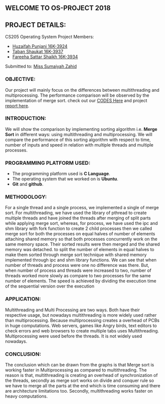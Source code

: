 ## WELCOME TO OS-PROJECT 2018
## PROJECT DETAILS:
CS205 Operating System Project
Members: 
- [Huzaifah Punjani 16K-3924](https://github.com/huzaifahpunjani)
- [Taban Shaukat 16K-3937](https://github.com/tabanshaukat)
- [Fareeha Sattar Shaikh 16K-3934](https://github.com/Fareeha-Sattar)

Submitted to: [Miss Sumaiyah Zahid](https://github.com/sumaiyah-zahid)

### OBJECTIVE:
Our project will mainly focus on the differences between multithreading and multiprocessing. The performance comparison will be observed by the implementation of merge sort. check out our [CODES Here](https://github.com/huzaifahpunjani/Project-OS/tree/master/Source-Code) and project [report here](https://github.com/huzaifahpunjani/Project-OS/blob/master/OS_PROJECT_REPORT_16K3924_16K3934_16K3937.docx).

### INTRODUCTION:
We will show the comparison by implementing sorting algorithm i.e. **Merge Sort** in different ways: using multithreading and multiprocessing. We will compare the performance of this sorting algorithm with respect to time, number of inputs and speed in relation with multiple threads and multiple processes.

### PROGRAMMING PLATFORM USED:
- The programming platform used is **C Language**.
- The operating system that we worked on is **Ubuntu**.
- **Git** and **github**.

### METHODOLOGY:
For a single thread and a single process, we implemented a single of merge sort.
For multithreading, we have used the library of pthread to create multiple threads and have joined the threads after merging of split parts while applying merge sort, whereas, for process, we have used the ipc and shm library with fork function to create 2 child processes then we called merge sort for both the processes on equal halves of number of elements attaching shared memory so that both processes concurrently work on the same memory space. Their sorted results were then merged and the shared memory was detached.
to split the number of elements in equal halves to make them sorted through merge sort technique with shared memory implemented through ipc and shm library functions. We can see that when number of threads and process were one no difference was there. But, when number of process and threads were increased to two, number of threads worked more slowly as compare to two processes for the same number of elements. The speed is achieved by dividing the execution time of the sequential version over the execution 

### APPLICATION:
Multithreading and Multi Processing are two ways. Both have their respective usage, but nowadays multithreading is more widely used rather than multiprocessing. Because multiprocessing creates a overhead of PCBs in huge computations. 
Web servers, games like Angry birds, text editors to check errors and web browsers to create multiple tabs uses Multithreading.
Multiprocessing were used before the threads. It is not widely used nowadays. 

### CONCLUSION:
The conclusion which can be drawn from the graphs is that Merge sort is working faster in Multiprocessing as compared to multithreading. The reason is that, multithreading is creating an overhead of synchronization of the threads, secondly as merge sort works on divide and conquer rule so we have to merge all the parts at the end which is time consuming and there are architecture limitations too. Secondly, multithreading works faster on heavy computations. 

